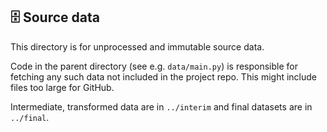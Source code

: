## 🗄️  Source data

This directory is for unprocessed and immutable source data. 

Code in the parent directory (see e.g. `data/main.py`) is responsible for fetching any such data not included in the project repo.
This might include files too large for GitHub.

Intermediate, transformed data are in `../interim` and final datasets are in `../final`.

